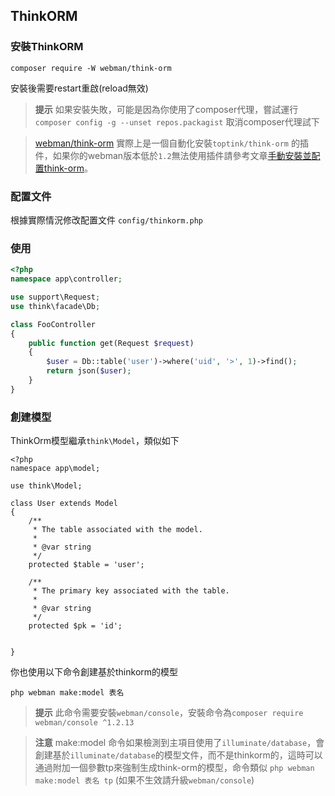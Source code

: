 ## ThinkORM

### 安裝ThinkORM

`composer require -W webman/think-orm`

安裝後需要restart重啟(reload無效)

> **提示**
> 如果安裝失敗，可能是因為你使用了composer代理，嘗試運行 `composer config -g --unset repos.packagist` 取消composer代理試下

> [webman/think-orm](https://www.workerman.net/plugin/14) 實際上是一個自動化安裝`toptink/think-orm` 的插件，如果你的webman版本低於`1.2`無法使用插件請參考文章[手動安裝並配置think-orm](https://www.workerman.net/a/1289)。

### 配置文件
根據實際情況修改配置文件 `config/thinkorm.php`

### 使用

```php
<?php
namespace app\controller;

use support\Request;
use think\facade\Db;

class FooController
{
    public function get(Request $request)
    {
        $user = Db::table('user')->where('uid', '>', 1)->find();
        return json($user);
    }
}
```

### 創建模型

ThinkOrm模型繼承`think\Model`，類似如下
```
<?php
namespace app\model;

use think\Model;

class User extends Model
{
    /**
     * The table associated with the model.
     *
     * @var string
     */
    protected $table = 'user';

    /**
     * The primary key associated with the table.
     *
     * @var string
     */
    protected $pk = 'id';

    
}
```

你也使用以下命令創建基於thinkorm的模型
```
php webman make:model 表名
```

> **提示**
> 此命令需要安裝`webman/console`，安裝命令為`composer require webman/console ^1.2.13`

> **注意**
> make:model 命令如果檢測到主項目使用了`illuminate/database`，會創建基於`illuminate/database`的模型文件，而不是thinkorm的，這時可以通過附加一個參數tp來強制生成think-orm的模型，命令類似 `php webman make:model 表名 tp` (如果不生效請升級`webman/console`)